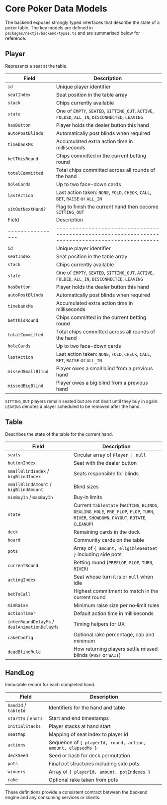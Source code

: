 # Core Poker Data Models

The backend exposes strongly typed interfaces that describe the state of a poker table. The key models are defined in `packages/nextjs/backend/types.ts` and are summarised below for reference.

## Player

Represents a seat at the table.

| Field | Description |
| --- | --- |
| `id` | Unique player identifier |
| `seatIndex` | Seat position in the table array |
| `stack` | Chips currently available |
| `state` | One of `EMPTY`, `SEATED`, `SITTING_OUT`, `ACTIVE`, `FOLDED`, `ALL_IN`, `DISCONNECTED`, `LEAVING` |
| `hasButton` | Player holds the dealer button this hand |
| `autoPostBlinds` | Automatically post blinds when required |
| `timebankMs` | Accumulated extra action time in milliseconds |
| `betThisRound` | Chips committed in the current betting round |
| `totalCommitted` | Total chips committed across all rounds of the hand |
| `holeCards` | Up to two face-down cards |
| `lastAction` | Last action taken: `NONE`, `FOLD`, `CHECK`, `CALL`, `BET`, `RAISE` or `ALL_IN` |
| `sitOutNextHand?` | Flag to finish the current hand then become `SITTING_OUT` |
| Field            | Description                                                                                      |
| ---------------- | ------------------------------------------------------------------------------------------------ |
| `id`             | Unique player identifier                                                                         |
| `seatIndex`      | Seat position in the table array                                                                 |
| `stack`          | Chips currently available                                                                        |
| `state`          | One of `EMPTY`, `SEATED`, `SITTING_OUT`, `ACTIVE`, `FOLDED`, `ALL_IN`, `DISCONNECTED`, `LEAVING` |
| `hasButton`      | Player holds the dealer button this hand                                                         |
| `autoPostBlinds` | Automatically post blinds when required                                                          |
| `timebankMs`     | Accumulated extra action time in milliseconds                                                    |
| `betThisRound`   | Chips committed in the current betting round                                                     |
| `totalCommitted` | Total chips committed across all rounds of the hand                                              |
| `holeCards`      | Up to two face-down cards                                                                        |
| `lastAction`     | Last action taken: `NONE`, `FOLD`, `CHECK`, `CALL`, `BET`, `RAISE` or `ALL_IN`                   |
| `missedSmallBlind` | Player owes a small blind from a previous hand                                               |
| `missedBigBlind`   | Player owes a big blind from a previous hand                                                 |

`SITTING_OUT` players remain seated but are not dealt until they buy in again. `LEAVING` denotes a player scheduled to be removed after the hand.

## Table

Describes the state of the table for the current hand.

| Field                                        | Description                                                                                                                                |
| -------------------------------------------- | ------------------------------------------------------------------------------------------------------------------------------------------ |
| `seats`                                      | Circular array of `Player \| null`                                                                                                         |
| `buttonIndex`                                | Seat with the dealer button                                                                                                                |
| `smallBlindIndex` / `bigBlindIndex`          | Seats responsible for blinds                                                                                                               |
| `smallBlindAmount` / `bigBlindAmount`        | Blind sizes                                                                                                                                |
| `minBuyIn` / `maxBuyIn`                      | Buy‑in limits                                                                                                                              |
| `state`                                      | Current `TableState` (`WAITING`, `BLINDS`, `DEALING_HOLE`, `PRE_FLOP`, `FLOP`, `TURN`, `RIVER`, `SHOWDOWN`, `PAYOUT`, `ROTATE`, `CLEANUP`) |
| `deck`                                       | Remaining cards in the deck                                                                                                                |
| `board`                                      | Community cards on the table                                                                                                               |
| `pots`                                       | Array of `{ amount, eligibleSeatSet }` including side pots                                                                                 |
| `currentRound`                               | Betting round (`PREFLOP`, `FLOP`, `TURN`, `RIVER`)                                                                                         |
| `actingIndex`                                | Seat whose turn it is or `null` when idle                                                                                                  |
| `betToCall`                                  | Highest commitment to match in the current round                                                                                           |
| `minRaise`                                   | Minimum raise size per no‑limit rules                                                                                                      |
| `actionTimer`                                | Default action time in milliseconds                                                                                                        |
| `interRoundDelayMs` / `dealAnimationDelayMs` | Timing helpers for UX                                                                                                                      |
| `rakeConfig`                                 | Optional rake percentage, cap and minimum                                                                                                  |
| `deadBlindRule`                              | How returning players settle missed blinds (`POST` or `WAIT`) |

## HandLog

Immutable record for each completed hand.

| Field                | Description                                                  |
| -------------------- | ------------------------------------------------------------ |
| `handId` / `tableId` | Identifiers for the hand and table                           |
| `startTs` / `endTs`  | Start and end timestamps                                     |
| `initialStacks`      | Player stacks at hand start                                  |
| `seatMap`            | Mapping of seat index to player id                           |
| `actions`            | Sequence of `{ playerId, round, action, amount, elapsedMs }` |
| `deckSeed`           | Seed or hash for deck permutation                            |
| `pots`               | Final pot structures including side pots                     |
| `winners`            | Array of `{ playerId, amount, potIndexes }`                  |
| `rake`               | Optional rake taken from pots                                |

These definitions provide a consistent contract between the backend engine and any consuming services or clients.
